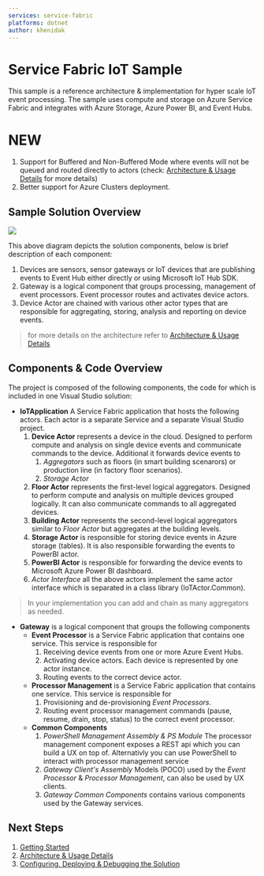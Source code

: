 ```yaml
---
services: service-fabric
platforms: dotnet
author: khenidak
---
```




# Service Fabric IoT Sample #
This sample is a reference architecture & implementation for hyper scale IoT event processing. The sample uses compute and storage on Azure Service Fabric and integrates with Azure Storage, Azure Power BI, and Event Hubs.

# NEW #

1. Support for Buffered and Non-Buffered Mode where events will not be queued and routed directly to actors (check: [Architecture & Usage Details](https://github.com/Azure-Samples/service-fabric-dotnet-iot/blob/master/docs/Architecture.md) for more details)
2. Better support for Azure Clusters deployment.


## Sample Solution Overview ##
![](https://github.com/Azure-Samples/service-fabric-dotnet-iot/blob/master/docs/overview.png)

This above diagram depicts the solution components, below is brief description of each component:

1. Devices are sensors, sensor gateways or IoT devices that are publishing events to Event Hub either directly or using Microsoft IoT Hub SDK.
2. Gateway is a logical component that groups processing, management of event processors. Event processor routes and activates device actors.
3. Device Actor are chained with various other actor types that are responsible for aggregating, storing, analysis and reporting on device events.

> for more details on the architecture refer to [Architecture & Usage Details](https://github.com/Azure-Samples/service-fabric-dotnet-iot/blob/master/docs/Architecture.md)

## Components & Code Overview ##
The project is composed of the following components, the code for which is included in one Visual Studio solution:

- **IoTApplication** A Service Fabric application that hosts the following actors. Each actor is a separate Service and a separate Visual Studio project.
	1. **Device Actor** represents a device in the cloud. Designed to perform compute and analysis on single device events and communicate commands to the device. Additional it forwards device events to
		1. *Aggregators* such as floors (in smart building scenarors) or production line (in factory floor scenarios).
		2. *Storage Actor*  
	2. **Floor Actor** represents the first-level logical aggregators. Designed to perform compute and analysis on multiple devices grouped logically. It can also communicate commands to all aggregated devices.
	3. **Building Actor** represents the second-level logical aggregators similar to *Floor Actor* but aggregates at the building levels.
	4. **Storage Actor** is responsible for storing device events in Azure storage (tables). It is also responsible forwarding the events to PowerBI actor.
	5. **PowerBI Actor** is responsible for forwarding the device events to Microsoft Azure Power BI dashboard.
	6. *Actor Interface* all the above actors implement the same actor interface which is separated in a class library (IoTActor.Common).


> In your implementation you can add and chain as many aggregators as needed.


- **Gateway** is a logical component that groups the following components
	- **Event Processor** is a Service Fabric application that contains one service. This service is responsible for
		1. Receiving device events from one or more Azure Event Hubs.
		2. Activating device actors. Each device is represented by one actor instance.
		3. Routing events to the correct device actor.
	- **Processor Management** is a Service Fabric application that contains one service. This service is responsible for
		1. Provisioning and de-provisioning *Event Processors*.
		2. Routing event processor management commands (pause, resume, drain, stop, status) to the correct event processor.
	- **Common Components**
		1. *PowerShell Management Assembly & PS Module* The processor management component exposes a REST api which you can build a UX on top of. Alternativly you can use PowerShell to interact with processor management service
		2. *Gateway Client's Assembly* Models (POCO) used by the *Event Processor* & *Processor Management*, can also be used by UX clients.
		3. *Gateway Common Components* contains various components used by the Gateway services.

## Next Steps
1. [Getting Started](https://github.com/Azure-Samples/service-fabric-dotnet-iot/blob/master/docs/GettingStarted.md)
2. [Architecture & Usage Details](https://github.com/Azure-Samples/service-fabric-dotnet-iot/blob/master/docs/Architecture.md)
3. [Configuring, Deploying & Debugging the Solution](https://github.com/Azure-Samples/service-fabric-dotnet-iot/blob/master/docs/ConfigureDeploy.md)
